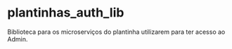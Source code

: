 # plantinhas_auth_lib
Biblioteca para os microserviços do plantinha utilizarem para ter acesso ao Admin.
